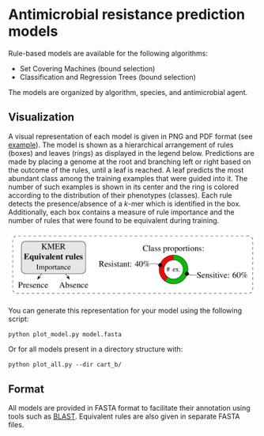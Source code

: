 # Antimicrobial resistance prediction models

Rule-based models are available for the following algorithms:
* Set Covering Machines (bound selection)
* Classification and Regression Trees (bound selection)

The models are organized by algorithm, species, and antimicrobial agent.


## Visualization

A visual representation of each model is given in PNG and PDF format (see [example](https://github.com/aldro61/kover2_paper/tree/master/models/cart_b/mycobacterium%20tuberculosis/pyrazinamide/repeat_5/README.md)). The model is shown as a hierarchical arrangement of rules (boxes) and leaves (rings) as displayed in the legend below. Predictions are made by placing a genome at the root and branching left or right based on the outcome of the rules, until a leaf is reached. A leaf predicts the most abundant class among the training examples that were guided into it. The number of such examples is shown in its center and the ring is colored according to the distribution of their phenotypes (classes). Each rule detects the presence/absence of a *k*-mer which is identified in the box. Additionally, each box contains a measure of rule importance and the number of rules that were found to be equivalent during training.

<a href="./legend.pdf"><img src="./legend.png" /></a>

You can generate this representation for your model using the following script:

```
python plot_model.py model.fasta
```

Or for all models present in a directory structure with:

```
python plot_all.py --dir cart_b/
```

## Format

All models are provided in FASTA format to facilitate their annotation using tools such as [BLAST](https://blast.ncbi.nlm.nih.gov/Blast.cgi?PROGRAM=blastn&PAGE_TYPE=BlastSearch&LINK_LOC=blasthome). Equivalent rules are also given in separate FASTA files.
